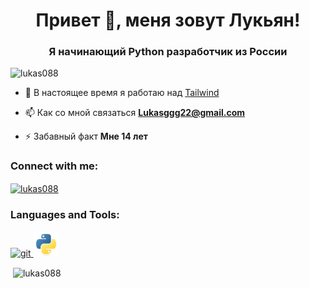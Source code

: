 <h1 align="center">Привет 👋, меня зовут Лукьян!</h1>
<h3 align="center">Я начинающий Python разработчик из России</h3>

<p align="left"> <img src="https://komarev.com/ghpvc/?username=lukas088&label=Profile%20views&color=0e75b6&style=flat" alt="lukas088" /> </p>

- 🔭 В настоящее время я работаю над [Tailwind](https://github.com/lukas088/Tailwind.git)

- 📫 Как со мной связаться **Lukasggg22@gmail.com**

- ⚡ Забавный факт **Мне 14 лет**

<h3 align="left">Connect with me:</h3>
<p align="left">
<a href="https://www.leetcode.com/lukas088" target="blank"><img align="center" src="https://raw.githubusercontent.com/rahuldkjain/github-profile-readme-generator/master/src/images/icons/Social/leet-code.svg" alt="lukas088" height="30" width="40" /></a>
</p>

<h3 align="left">Languages and Tools:</h3>
<p align="left"> <a href="https://git-scm.com/" target="_blank" rel="noreferrer"> <img src="https://www.vectorlogo.zone/logos/git-scm/git-scm-icon.svg" alt="git" width="40" height="40"/> </a> <a href="https://www.python.org" target="_blank" rel="noreferrer"> <img src="https://raw.githubusercontent.com/devicons/devicon/master/icons/python/python-original.svg" alt="python" width="40" height="40"/> </a> </p>

<p>&nbsp;<img align="center" src="https://github-readme-stats.vercel.app/api?username=lukas088&show_icons=true&locale=en" alt="lukas088" /></p>
